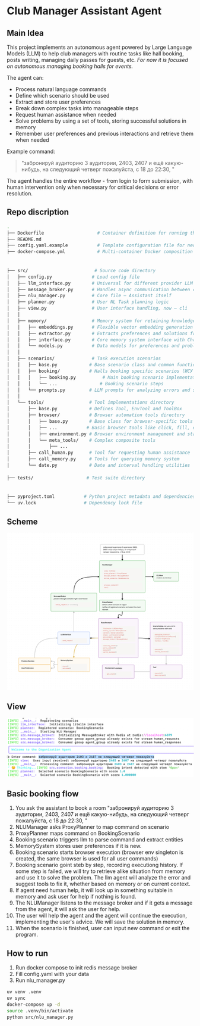 # Club Manager Assistant Agent
## Main Idea

This project implements an autonomous agent powered by Large Language Models (LLM) to help club managers with routine tasks like hall booking, posts writing, managing daily passes for guests, etc. *For now it is focused on autonomous managing booking halls for events.*

The agent can:
- Process natural language commands
- Define which scenario should be used
- Extract and store user preferences
- Break down complex tasks into manageable steps 
- Request human assistance when needed
- Solve problems by using a set of tools, storing successful solutions in memory
- Remember user preferences and previous interactions and retrieve them when needed


Example command:
> "забронируй аудиторию 3 аудитории, 2403, 2407 и ещё какую-нибудь, на следующий четверг пожалуйста, с 18 до 22:30, "

The agent handles the entire workflow - from login to form submission, with human intervention only when necessary for critical decisions or error resolution.
## Repo discription
```bash
.
├── Dockerfile                    # Container definition for running the application
├── README.md
├── config.yaml.example           # Template configuration file for new deployments
├── docker-compose.yml            # Multi-container Docker composition definition


├── src/                         # Source code directory
│   ├── config.py               # Load config file
│   ├── llm_interface.py        # Universal for different provider LLM integration interface
│   ├── message_broker.py       # Handles async communication between components
│   ├── nlu_manager.py          # Core file – Assistant itself
│   ├── planner.py              # User NL Task planning logic
│   ├── view.py                 # User interface handling, now – cli
│   │
│   ├── memory/                 # Memory system for retaining knowledge and experiences
│   │   ├── embeddings.py       # Flexible vector embedding generation for semantic search
│   │   ├── extractor.py        # Extracts preferences and solutions from interactions
│   │   ├── interface.py        # Core memory system interface with ChromaDB
│   │   └── models.py           # Data models for preferences and problem solutions
│   │
│   ├── scenarios/              # Task execution scenarios
│   │   ├── base.py            # Base scenario class and common functionality
│   │   ├── booking/           # Halls booking specific scenarios (ИСУ ИТМО)
│   │   │   ├── booking.py          # Main booking scenario implementation
│   │   │   └── ...                # Booking scenario steps
│   │   └── prompts.py         # LLM prompts for analyzing errors and suggesting tools
│   │
│   └── tools/                 # Tool implementations directory
│       ├── base.py            # Defines Tool, EnvTool and ToolBox
│       ├── browser/           # Browser automation tools directory
│       │   ├── base.py        # Base class for browser-specific tools
│       │   ├── ...           # Basic browser tools like click, fill, etc.
│       │   ├── environment.py # Browser environment management and state tracking
│       │   └── meta_tools/    # Complex composite tools 
│       │       ├── ...
│       ├── call_human.py      # Tool for requesting human assistance
│       ├── call_memory.py     # Tools for querying memory system
│       └── date.py            # Date and interval handling utilities

├── tests/                    # Test suite directory


├── pyproject.toml           # Python project metadata and dependencies
└── uv.lock                  # Dependency lock file
```
## Scheme
![image](images_readme/scheme_agent.png)

## View
![image](images_readme/cli_view.jpg)

## Basic booking flow
1. You ask the assistant to book a room "забронируй аудиторию 3 аудитории, 2403, 2407 и ещё какую-нибудь, на следующий четверг пожалуйста, с 18 до 22:30, "
2. NLUManager asks ProxyPlanner to map command on scenario
3. ProxyPlanner maps command on BookingScenario
4. Booking scenario triggers llm to parse command and extract entities
5. MemorySystem stores user preferences if it is new.
6. Booking scenario starts browser execution (browser env singleton is created, the same browser is used for all user commands)
7. Booking scenario goint steb by step, recording executiong history. If some step is failed, we will try to retrieve alike situation from memory and use it to solve the problem.  The llm agent will analyze the error and suggest tools to fix it, whether based on memory or on current context.
7. If agent need human help, it will look up in something suitable in memory and ask user for help if nothing is found.
8. The NLUManager listens to the message broker and if it gets a message from the agent, it will ask the user for help.
9. The user will help the agent and the agent will continue the execution, implementing the user's advice. We will save the solution in memory.
10. When the scenario is finished, user can input new command or exit the program.

## How to run
1. Run docker compose to init redis message broker
2. Fill config.yaml with your data
3. Run nlu_manager.py
```bash
uv venv .venv
uv sync
docker-compose up -d
source .venv/bin/activate
python src/nlu_manager.py
```


